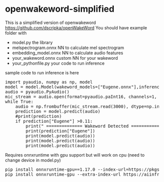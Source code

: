 # openwakeword-simplified
This is a simplified version of openwakeword https://github.com/dscripka/openWakeWord
You should have example folder with 
* model.py                        the library
* melspectrogram.onnx             NN to calculate mel spectrogram
* embedding_model.onnx            NN to calculate audio features
* your_wakeword.onnx              custom NN for your wakeword
* your_pythonfile.py              your code to run inference

sample code to run inference is here
<pre lang=LANG>
import pyaudio, numpy as np, model
model = model.Model(wakeword_models=["Eugene.onnx"],inference_framework ="onnx")
audio = pyaudio.PyAudio()
mic_stream = audio.open(format=pyaudio.paInt16, channels=1, rate=16000, input=True, frames_per_buffer=3000)
while True:
    audio = np.frombuffer(mic_stream.read(3000), dtype=np.int16)
    prediction = model.predict(audio)
    #print(prediction)
    if prediction["Eugene"] >0.11:
        print(" ============== Wakeword Detected ==============")
        print(prediction["Eugene"])
        print(model.predict(audio))
        print(model.predict(audio))
        print(model.predict(audio))
</pre>

Requires onnxruntime with gpu support but will work on cpu (need to change device in model.py) 
<pre lang=LANG>
pip install onnxruntime-gpu==1.17.0 --index-url=https://pkgs.dev.azure.com/onnxruntime/onnxruntime/_packaging/onnxruntime-cuda-12/pypi/simple
pip install onnxruntime-gpu --extra-index-url https://aiinfra.pkgs.visualstudio.com/PublicPackages/_packaging/onnxruntime-cuda-12/pypi/simple/
</pre>



